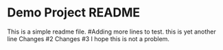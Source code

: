 # Demo Project README
This is a simple readme file. 
#Adding more lines to test.
this is yet another line
Changes #2
Changes #3
I hope this is not a problem.